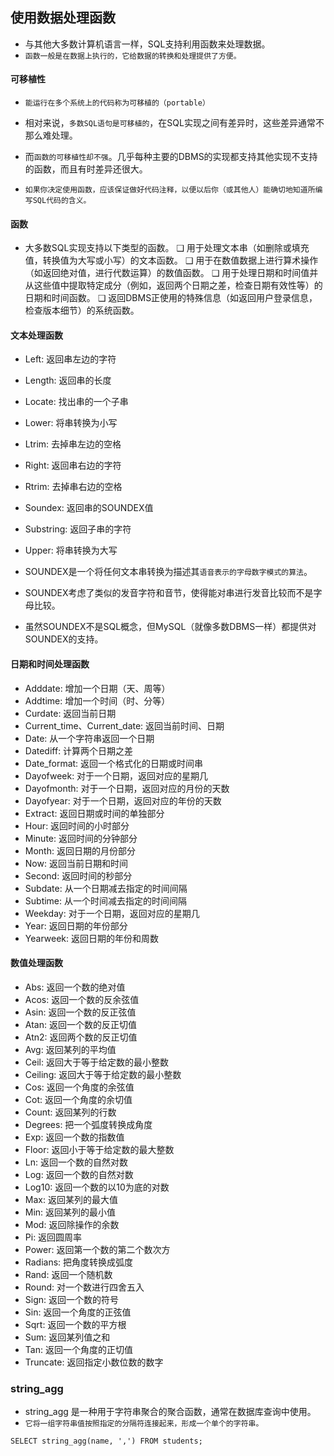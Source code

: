 ## 使用数据处理函数
* 与其他大多数计算机语言一样，SQL支持利用函数来处理数据。
* `函数一般是在数据上执行的，它给数据的转换和处理提供了方便。`

#### 可移植性
* `能运行在多个系统上的代码称为可移植的（portable）`
* 相对来说，`多数SQL语句是可移植的`，在SQL实现之间有差异时，这些差异通常不那么难处理。
* 而`函数的可移植性却不强`。几乎每种主要的DBMS的实现都支持其他实现不支持的函数，而且有时差异还很大。

* `如果你决定使用函数，应该保证做好代码注释，以便以后你（或其他人）能确切地知道所编写SQL代码的含义。`

#### 函数
* 大多数SQL实现支持以下类型的函数。
  ❑ 用于处理文本串（如删除或填充值，转换值为大写或小写）的文本函数。
  ❑ 用于在数值数据上进行算术操作（如返回绝对值，进行代数运算）的数值函数。
  ❑ 用于处理日期和时间值并从这些值中提取特定成分（例如，返回两个日期之差，检查日期有效性等）的日期和时间函数。
  ❑ 返回DBMS正使用的特殊信息（如返回用户登录信息，检查版本细节）的系统函数。

#### 文本处理函数
* Left: 返回串左边的字符
* Length: 返回串的长度
* Locate: 找出串的一个子串
* Lower: 将串转换为小写
* Ltrim: 去掉串左边的空格
* Right: 返回串右边的字符
* Rtrim: 去掉串右边的空格
* Soundex: 返回串的SOUNDEX值
* Substring: 返回子串的字符
* Upper: 将串转换为大写


* SOUNDEX是一个将任何文本串转换为描述其`语音表示的字母数字模式的算法`。
* SOUNDEX考虑了类似的发音字符和音节，使得能对串进行发音比较而不是字母比较。
* 虽然SOUNDEX不是SQL概念，但MySQL（就像多数DBMS一样）都提供对SOUNDEX的支持。

#### 日期和时间处理函数
* Adddate: 增加一个日期（天、周等）
* Addtime: 增加一个时间（时、分等）
* Curdate: 返回当前日期
* Current_time、Current_date: 返回当前时间、日期
* Date: 从一个字符串返回一个日期
* Datediff: 计算两个日期之差
* Date_format: 返回一个格式化的日期或时间串
* Dayofweek: 对于一个日期，返回对应的星期几
* Dayofmonth: 对于一个日期，返回对应的月份的天数
* Dayofyear: 对于一个日期，返回对应的年份的天数
* Extract: 返回日期或时间的单独部分
* Hour: 返回时间的小时部分
* Minute: 返回时间的分钟部分
* Month: 返回日期的月份部分
* Now: 返回当前日期和时间
* Second: 返回时间的秒部分
* Subdate: 从一个日期减去指定的时间间隔
* Subtime: 从一个时间减去指定的时间间隔
* Weekday: 对于一个日期，返回对应的星期几
* Year: 返回日期的年份部分
* Yearweek: 返回日期的年份和周数

#### 数值处理函数
* Abs: 返回一个数的绝对值
* Acos: 返回一个数的反余弦值
* Asin: 返回一个数的反正弦值
* Atan: 返回一个数的反正切值
* Atn2: 返回两个数的反正切值
* Avg: 返回某列的平均值
* Ceil: 返回大于等于给定数的最小整数
* Ceiling: 返回大于等于给定数的最小整数
* Cos: 返回一个角度的余弦值
* Cot: 返回一个角度的余切值
* Count: 返回某列的行数
* Degrees: 把一个弧度转换成角度
* Exp: 返回一个数的指数值
* Floor: 返回小于等于给定数的最大整数
* Ln: 返回一个数的自然对数
* Log: 返回一个数的自然对数
* Log10: 返回一个数的以10为底的对数
* Max: 返回某列的最大值
* Min: 返回某列的最小值
* Mod: 返回除操作的余数
* Pi: 返回圆周率
* Power: 返回第一个数的第二个数次方
* Radians: 把角度转换成弧度
* Rand: 返回一个随机数
* Round: 对一个数进行四舍五入
* Sign: 返回一个数的符号
* Sin: 返回一个角度的正弦值
* Sqrt: 返回一个数的平方根
* Sum: 返回某列值之和
* Tan: 返回一个角度的正切值
* Truncate: 返回指定小数位数的数字

### string_agg
* string_agg 是一种用于字符串聚合的聚合函数，通常在数据库查询中使用。
* `它将一组字符串值按照指定的分隔符连接起来，形成一个单个的字符串。`
```mysql
SELECT string_agg(name, ',') FROM students;
```

